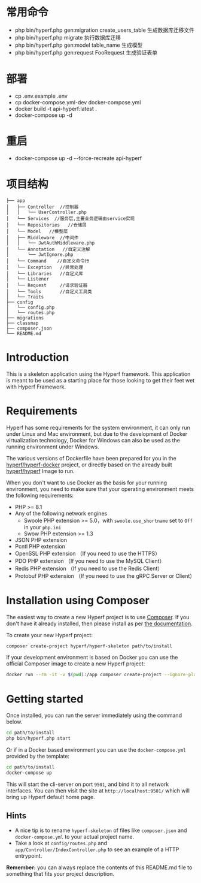 # 常用命令
- php bin/hyperf.php gen:migration create_users_table   生成数据库迁移文件
- php bin/hyperf.php migrate    执行数据库迁移
- php bin/hyperf.php gen:model table_name  生成模型
- php bin/hyperf.php gen:request FooRequest  生成验证表单

# 部署


- cp .env.example .env
- cp docker-compose.yml-dev docker-compose.yml
- docker build -t api-hyperf:latest .
- docker-compose up -d


# 重启
- docker-compose up -d --force-recreate api-hyperf

# 项目结构

```
├── app
│   ├── Controller  //控制器
│   │   └── UserController.php
│   └── Services  //服务层,主要业务逻辑由service实现
│   └── Repositories   //仓储层
│   └── Model   //模型层
│   ├── Middleware  //中间件
│   │   └── JwtAuthMiddleware.php
│   └── Annotation   //自定义注解
│       └── JwtIgnore.php
│   └── Command    //自定义命令行
│   └── Exception   //异常处理
│   └── Libraries   //自定义库
│   └── Listener    
│   └── Request     //请求验证器
│   └── Tools       //自定义工具类
│   └── Traits      
├── config
│   └── config.php
│   └── routes.php
├── migrations
├── classmap
├── composer.json
└── README.md
```



# Introduction

This is a skeleton application using the Hyperf framework. This application is meant to be used as a starting place for those looking to get their feet wet with Hyperf Framework.

# Requirements

Hyperf has some requirements for the system environment, it can only run under Linux and Mac environment, but due to the development of Docker virtualization technology, Docker for Windows can also be used as the running environment under Windows.

The various versions of Dockerfile have been prepared for you in the [hyperf/hyperf-docker](https://github.com/hyperf/hyperf-docker) project, or directly based on the already built [hyperf/hyperf](https://hub.docker.com/r/hyperf/hyperf) Image to run.

When you don't want to use Docker as the basis for your running environment, you need to make sure that your operating environment meets the following requirements:  

 - PHP >= 8.1
 - Any of the following network engines
   - Swoole PHP extension >= 5.0，with `swoole.use_shortname` set to `Off` in your `php.ini`
   - Swow PHP extension >= 1.3
 - JSON PHP extension
 - Pcntl PHP extension
 - OpenSSL PHP extension （If you need to use the HTTPS）
 - PDO PHP extension （If you need to use the MySQL Client）
 - Redis PHP extension （If you need to use the Redis Client）
 - Protobuf PHP extension （If you need to use the gRPC Server or Client）

# Installation using Composer

The easiest way to create a new Hyperf project is to use [Composer](https://getcomposer.org/). If you don't have it already installed, then please install as per [the documentation](https://getcomposer.org/download/).

To create your new Hyperf project:

```bash
composer create-project hyperf/hyperf-skeleton path/to/install
```

If your development environment is based on Docker you can use the official Composer image to create a new Hyperf project:

```bash
docker run --rm -it -v $(pwd):/app composer create-project --ignore-platform-reqs hyperf/hyperf-skeleton path/to/install
```

# Getting started

Once installed, you can run the server immediately using the command below.

```bash
cd path/to/install
php bin/hyperf.php start
```

Or if in a Docker based environment you can use the `docker-compose.yml` provided by the template:

```bash
cd path/to/install
docker-compose up
```

This will start the cli-server on port `9501`, and bind it to all network interfaces. You can then visit the site at `http://localhost:9501/` which will bring up Hyperf default home page.

## Hints

- A nice tip is to rename `hyperf-skeleton` of files like `composer.json` and `docker-compose.yml` to your actual project name.
- Take a look at `config/routes.php` and `app/Controller/IndexController.php` to see an example of a HTTP entrypoint.

**Remember:** you can always replace the contents of this README.md file to something that fits your project description.
